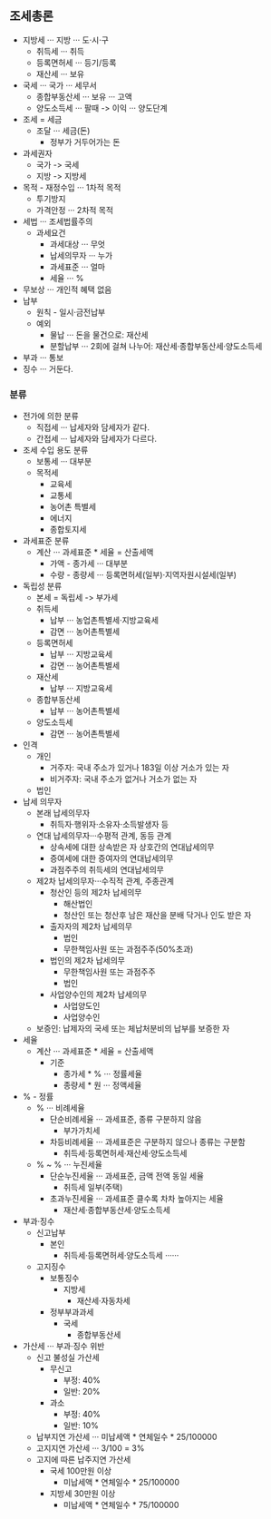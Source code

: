 ## 조세총론
- 지방세 ··· 지방 ··· 도·시·구
    - 취득세 ··· 취득
    - 등록면허세 ··· 등기/등록
    - 재산세 ··· 보유
- 국세 ··· 국가 ··· 세무서
    - 종합부동산세 ··· 보유 ··· 고액
    - 양도소득세 ··· 팔때 -> 이익 ··· 양도단계
- 조세 = 세금
    - 조달 ··· 세금(돈)
        - 정부가 거두어가는 돈
- 과세권자
    - 국가 -> 국세
    - 지방 -> 지방세
- 목적 - 재정수입 ··· 1차적 목적
    - 투기방지
    - 가격안정 ··· 2차적 목적
- 세법 ··· 조세법률주의
    - 과세요건
        - 과세대상 ··· 무엇
        - 납세의무자 ··· 누가
        - 과세표준 ··· 얼마
        - 세율 ··· %
 - 무보상 ··· 개인적 혜택 없음
- 납부
    - 원칙 - 일시·금전납부
    - 예외
        - 물납 ··· 돈을 물건으로: 재산세
        - 분할납부 ··· 2회에 걸쳐 나누어: 재산세·종합부동산세·양도소득세
- 부과 ··· 통보
- 징수 ··· 거둔다.
### 분류
- 전가에 의한 분류
    - 직접세 ··· 납세자와 담세자가 같다.
    - 간접세 ··· 납세자와 담세자가 다르다.
- 조세 수입 용도 분류
    - 보통세 ··· 대부분
    - 목적세 
        - 교육세
        - 교통세
        - 농어촌 특별세
        - 에너지
        - 종합토지세
- 과세표준 분류
    - 계산 ··· 과세표준 * 세율 = 산출세액
        - 가액 - 종가세 ··· 대부분
        - 수량 - 종량세 ··· 등록면허세(일부)·지역자원시설세(일부)
- 독립성 분류
    - 본세 = 독립세 -> 부가세
    - 취득세
        - 납부 ··· 농업촌특별세·지방교육세
        - 감면 ··· 농어촌특별세
    - 등록면허세
        - 납부 ··· 지방교육세
        - 감면 ··· 농어촌특별세
    - 재산세
        - 납부 ··· 지방교육세
    - 종합부동산세
        - 납부 ··· 농어촌특별세
    - 양도소득세
        - 감면 ··· 농어촌특별세
- 인격
    - 개인
        - 거주자: 국내 주소가 있거나 183일 이상 거소가 있는 자
        - 비거주자: 국내 주소가 없거나 거소가 없는 자
    - 법인
- 납세 의무자
    - 본래 납세의무자
        - 취득자·행위자·소유자·소득발생자 등
    - 연대 납세의무자···수평적 관계, 동등 관계
        - 상속세에 대한 상속받은 자 상호간의 연대납세의무
        - 증여세에 대한 증여자의 연대납세의무
        - 과점주주의 취득세의 연대납세의무
    - 제2차 납세의무자···수직적 관계, 주종관계
        - 청산인 등의 제2차 납세의무
            - 해산법인
            - 청산인 또는 청산후 남은 재산을 분배 닥거나 인도 받은 자
        - 출자자의 제2차 납세의무
            - 법인
            - 무한책임사원 또는 과점주주(50%초과)
        - 법인의 제2차 납세의무
            - 무한책임사원 또는 과점주주
            - 법인
        - 사업양수인의 제2차 납세의무
            - 사업양도인
            - 사업양수인
    - 보증인: 납제자의 국세 또는 체납처분비의 납부를 보증한 자
- 세율
    - 계산 ··· 과세표준 * 세율 = 산출세액
        - 기준
            - 종가세 * % ··· 정률세율
            - 종량세 * 원 ··· 정액세율
- % - 정률
    - % ··· 비례세율
        - 단순비례세율 ··· 과세표준, 종류 구분하지 않음
            - 부가가치세
        - 차등비례세율 ··· 과세표준은 구분하지 않으나 종류는 구분함
            - 취득세·등록면허세·재산세·양도소득세
    - % ~ % ··· 누진세율
        - 단순누진세율 ··· 과세표준, 금액 전액 동일 세율
            - 취득세 일부(주택)
        - 초과누진세율 ··· 과세표준 클수록 차차 높아지는 세율
            - 재산세·종합부동산세·양도소득세
- 부과·징수
    - 신고납부 
        - 본인
            - 취득세·등록면허세·양도소득세 ······
    - 고지징수
        - 보통징수
            - 지방세
                - 재산세·자동차세
        - 정부부과과세
            - 국세
                - 종합부동산세
- 가산세 ··· 부과·징수 위반
    - 신고 불성실 가산세
        - 무신고
            - 부정: 40%
            - 일반: 20%
        - 과소
            - 부정: 40%
            - 일반: 10%
    - 납부지연 가산세 ··· 미납세액 * 연체일수 * 25/100000
    - 고지지연 가산세 ··· 3/100 = 3%
    - 고지에 따른 납주지연 가산세
        - 국세 100만원 이상
            - 미납세액 * 연체일수 * 25/100000
        - 지방세 30만원 이상
            - 미납세액 * 연체일수 * 75/100000 